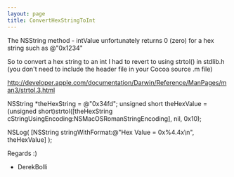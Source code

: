 ```yaml
---
layout: page
title: ConvertHexStringToInt
---
```





The NSString method - intValue unfortunately returns 0 (zero) for a hex string such as @"0x1234"

So to convert a hex string to an int I had to revert to using strtol() in stdlib.h (you don't need to include the header file in your Cocoa source .m file)

http://developer.apple.com/documentation/Darwin/Reference/ManPages/man3/strtol.3.html

    

NSString			*theHexString = @"0x34fd";
unsigned short	theHexValue = (unsigned short)strtol([theHexString cStringUsingEncoding:NSMacOSRomanStringEncoding], nil, 0x10);

NSLog( [NSString stringWithFormat:@"Hex Value = 0x%4.4x\n", theHexValue] );



Regards :)

- DerekBolli

